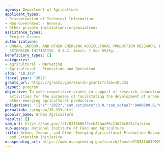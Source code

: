 ```yaml
---
agency: Department of Agriculture
applicant_types:
- Dissemination of Technical Information
- Non-Government - General
- Other private institutions/organizations
assistance_types:
- Project Grants
authorizations:
- URBAN, INDOOR, AND OTHER EMERGING AGRICULTURAL PRODUCTION RESEARCH, EDUCATION, AND
  EXTENSION INITIATIVE. U.S.C. &sect; 7 Sec 5925g.
beneficiary_types: []
categories:
- Agricultural - Marketing
- Agricultural - Production and Operation
cfda: '10.333'
fiscal_year: '2022'
grants_url: https://grants.gov/search-grants?cfda=10.333
layout: program
objective: To make competitive grants in support of research, education, and extension
  activities for the purposes of facilitating the development of urban, indoor, and
  other emerging agricultural production.
obligations: '[{"x":"2022","sam_estimate":0.0,"sam_actual":9400000.0,"usa_spending_actual":0.0},{"x":"2023","sam_estimate":10000000.0,"sam_actual":0.0,"usa_spending_actual":9409049.0},{"x":"2024","sam_estimate":0.0,"sam_actual":0.0,"usa_spending_actual":1877251.99}]'
permalink: /program/10.333.html
popular_name: Urban Agriculture
results: []
sam_url: https://sam.gov/fal/03f9b06f9ccb47aaa06c13d46c838cfa/view
sub-agency: National Institute of Food and Agriculture
title: Urban, Indoor, and Other Emerging Agricultural Production Research, Education,
  and Extension Initiative
usaspending_url: https://www.usaspending.gov/search/?hash=215811b81902902b47885fe50f576465
---
```

